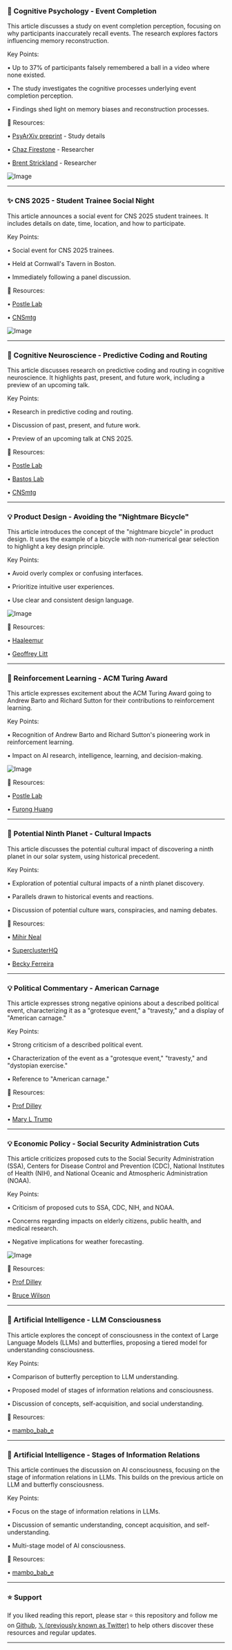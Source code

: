 ### 🤖 Cognitive Psychology - Event Completion

This article discusses a study on event completion perception, focusing on why participants inaccurately recall events.  The research explores factors influencing memory reconstruction.

Key Points:

• Up to 37% of participants falsely remembered a ball in a video where none existed.


• The study investigates the cognitive processes underlying event completion perception.


• Findings shed light on memory biases and reconstruction processes.


🔗 Resources:

• [PsyArXiv preprint](https://osf.io/preprints/psyarxiv/gn29f/) - Study details


• [Chaz Firestone](https://x.com/chazfirestone) - Researcher


• [Brent Strickland](https://x.com/stricklandbrent) - Researcher


![Image](https://pbs.twimg.com/ext_tw_video_thumb/1896988436482912256/pu/img/6fFF09wIfN_H53hL.jpg)


---

### ✨ CNS 2025 - Student Trainee Social Night

This article announces a social event for CNS 2025 student trainees.  It includes details on date, time, location, and how to participate.

Key Points:

• Social event for CNS 2025 trainees.


• Held at Cornwall's Tavern in Boston.


• Immediately following a panel discussion.


🔗 Resources:

• [Postle Lab](https://x.com/postlelab)


• [CNSmtg](https://x.com/CNSmtg)


![Image](https://pbs.twimg.com/media/GlO1Xoca4AIgBHX?format=jpg&name=small)



---

### 🤖 Cognitive Neuroscience - Predictive Coding and Routing

This article discusses research on predictive coding and routing in cognitive neuroscience. It highlights past, present, and future work, including a preview of an upcoming talk.


Key Points:

• Research in predictive coding and routing.


• Discussion of past, present, and future work.


• Preview of an upcoming talk at CNS 2025.


🔗 Resources:

• [Postle Lab](https://x.com/postlelab)


• [Bastos Lab](https://x.com/BastosLabNeuro)


• [CNSmtg](https://x.com/CNSmtg)


---

### 💡 Product Design - Avoiding the "Nightmare Bicycle"

This article introduces the concept of the "nightmare bicycle" in product design. It uses the example of a bicycle with non-numerical gear selection to highlight a key design principle.

Key Points:

• Avoid overly complex or confusing interfaces.


• Prioritize intuitive user experiences.


• Use clear and consistent design language.


![Image](https://pbs.twimg.com/media/GlJcudlWoAAwldE?format=jpg&name=small)


🔗 Resources:

• [Haaleemur](https://x.com/haaleemur)


• [Geoffrey Litt](https://x.com/geoffreylitt)



---

### 🤖 Reinforcement Learning - ACM Turing Award

This article expresses excitement about the ACM Turing Award going to Andrew Barto and Richard Sutton for their contributions to reinforcement learning.

Key Points:

• Recognition of Andrew Barto and Richard Sutton's pioneering work in reinforcement learning.


• Impact on AI research, intelligence, learning, and decision-making.


![Image](https://pbs.twimg.com/ext_tw_video_thumb/1897225621974958080/pu/img/u2q3M9PyGb4aLt_2.jpg)


🔗 Resources:

• [Postle Lab](https://x.com/postlelab)


• [Furong Huang](https://x.com/furongh)


---

### 🚀 Potential Ninth Planet - Cultural Impacts

This article discusses the potential cultural impact of discovering a ninth planet in our solar system, using historical precedent.

Key Points:

• Exploration of potential cultural impacts of a ninth planet discovery.


• Parallels drawn to historical events and reactions.


• Discussion of potential culture wars, conspiracies, and naming debates.


🔗 Resources:

• [Mihir Neal](https://x.com/mihirneal)


• [SuperclusterHQ](https://x.com/SuperclusterHQ)


• [Becky Ferreira](https://x.com/beckyferreira)


---

### 💡 Political Commentary - American Carnage

This article expresses strong negative opinions about a described political event, characterizing it as a "grotesque event," a "travesty," and a display of "American carnage."

Key Points:

• Strong criticism of a described political event.


• Characterization of the event as a "grotesque event," "travesty," and "dystopian exercise."


• Reference to "American carnage."



🔗 Resources:

• [Prof Dilley](https://x.com/ProfDilley)


• [Mary L Trump](https://x.com/MaryLTrump)


---

### 💡 Economic Policy - Social Security Administration Cuts

This article criticizes proposed cuts to the Social Security Administration (SSA), Centers for Disease Control and Prevention (CDC), National Institutes of Health (NIH), and National Oceanic and Atmospheric Administration (NOAA).

Key Points:

• Criticism of proposed cuts to SSA, CDC, NIH, and NOAA.


• Concerns regarding impacts on elderly citizens, public health, and medical research.


• Negative implications for weather forecasting.


![Image](https://pbs.twimg.com/media/GlKt0-MXkAAhB0D?format=jpg&name=small)


🔗 Resources:

• [Prof Dilley](https://x.com/ProfDilley)


• [Bruce Wilson](https://x.com/brucewilson)



---

### 🤖 Artificial Intelligence - LLM Consciousness

This article explores the concept of consciousness in the context of Large Language Models (LLMs) and butterflies, proposing a tiered model for understanding consciousness.

Key Points:

• Comparison of butterfly perception to LLM understanding.


• Proposed model of stages of information relations and consciousness.


• Discussion of concepts, self-acquisition, and social understanding.


🔗 Resources:

• [mambo_bab_e](https://x.com/mambo_bab_e)


---

### 🤖 Artificial Intelligence - Stages of Information Relations

This article continues the discussion on AI consciousness, focusing on the stage of information relations in LLMs.  This builds on the previous article on LLM and butterfly consciousness.

Key Points:

• Focus on the stage of information relations in LLMs.


• Discussion of semantic understanding, concept acquisition, and self-understanding.


• Multi-stage model of AI consciousness.


🔗 Resources:

• [mambo_bab_e](https://x.com/mambo_bab_e)


---

### ⭐️ Support

If you liked reading this report, please star ⭐️ this repository and follow me on [Github](https://github.com/Drix10), [𝕏 (previously known as Twitter)](https://x.com/DRIX_10_) to help others discover these resources and regular updates.

---